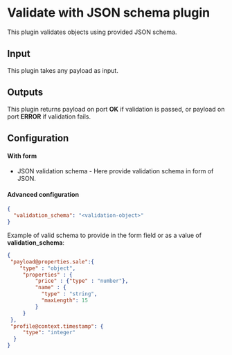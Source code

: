 # Validate with JSON schema plugin

This plugin validates objects using provided JSON schema.

## Input
This plugin takes any payload as input.

## Outputs
This plugin returns payload on port **OK** if validation is passed, or payload
on port **ERROR** if validation fails.

## Configuration

#### With form
- JSON validation schema - Here provide validation schema in form of JSON.

#### Advanced configuration
```json
{
  "validation_schema": "<validation-object>"
}
```

Example of valid schema to provide in the form field or as a value of **validation_schema**:
```json
{
 "payload@properties.sale":{
    "type" : "object",
     "properties" : {
         "price" : {"type" : "number"},
         "name" : {
           "type" : "string", 
           "maxLength": 15
         }
     }
 },
 "profile@context.timestamp": {
     "type": "integer"
  }
}
```
